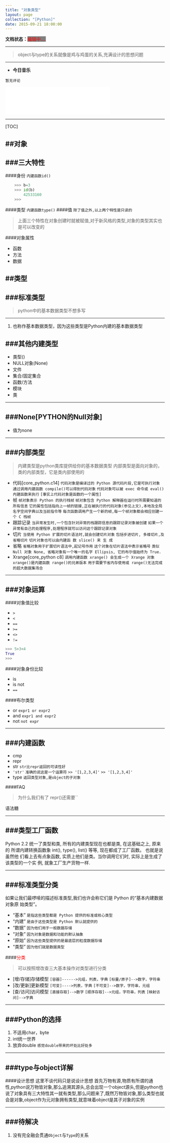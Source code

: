 ```yaml
---
title: "对象类型"
layout: page
collection: "[Python]"
date: 2015-09-21 18:00:00
---
```

**文档状态：**<a style="color:red;background-color:gray">编辑中....</a>

---
> object与type的关系就像是鸡与鸡蛋的关系,充满设计的思想问题

---
- **今日音乐**
```
暂无评论
```

<iframe frameborder="no" border="0" marginwidth="0" marginheight="0" width=330 height=86 src="//music.163.com/outchain/player?type=2&id=386830&auto=0&height=66"></iframe>

---
[TOC]

##对象
---
###三大特性
---
####身份
`内建函数id()`
```python
    >>> b=3
    >>> id(b)
        42533160
    >>>
```
####类型
`内建函数type()`
####值
    `除了值之外,以上两个特性是只读的`

> 上面三个特性在对象创建时就被赋值,对于新风格的类型,对象的类型其实也是可以改变的

####对象属性
- 函数
- 方法
- 数据



##类型
---
###标准类型
---
> python中的基本数据类型不想多写

---

1. 也称作基本数据类型，因为这些类型是Python内建的基本数据类型

###其他内建类型
---
- 类型()
- NULL对象(None)
- 文件
- 集合/固定集合
- 函数/方法
- 模块
- 类

---
###None[PYTHON的Null对象]
---

- 值为none

---
###内部类型
---

>内建类型是python类库提供给你的基本数据类型
内部类型是面向对象的，类的内部类型，它是类内部使用的

- 代码[core_python.c14]
    `代码对象是编译过的 Python 源代码片段,它是可执行对象`
    `通过调用内建函数 compile()可以得到代码对象`
    `代码对象可以被 exec 命令或 eval()内建函数来执行`
    `[事实上代码对象是函数的一个属性]`
- 帧
    `帧对象表示 Python 的执行栈帧`
    `帧对象包含 Python 解释器在运行时所需要知道的所有信息`
    `它的属性包括指向上一帧的链接,正在被执行的代码对象(参见上文),本地及全局名字空间字典以及当前指令等`
    `每次函数调用产生一个新的帧,每一个帧对象都会相应创建一个 C 栈帧`
- 跟踪记录
    `当异常发生时,一个包含针对异常的栈跟踪信息的跟踪记录对象被创建`
    `如果一个异常有自己的处理程序,处理程序就可以访问这个跟踪记录对象`
- 切片
    `当使用 Python 扩展的切片语法时,就会创建切片对象`
    `包括步进切片, 多维切片,及省略切片`
    `切片对象也可以由内建函 数 slice() 来 生 成`
- 省略
    `省略对象用于扩展切片语法中,起记号作用`
    `这个对象在切片语法中表示省略号`
    `类似Null 对象 None, 省略对象有一个唯一的名字 Ellipsis, 它的布尔值始终为 True.`
- Xrange[core_python c8]
    `调用内建函数 xrange() 会生成一个 Xrange 对象`
    `xrange()是内建函数 range()的兄弟版本`
    `用于需要节省内存使用或 range()无法完成的超大数据集场合`

---
###对象运算
---
####对象值比较
- `>`
- `<`
- `==`
- `>=`
- `<>`
- `!=`
```python
>>> 5>3<4
True
>>>
```
####对象身份比较
- is
- is not
- `==`

####布尔类型
- or
    `expr1 or expr2`
- and
    `expr1 and expr2`
- not
    `not expr`



---
###内建函数
---
- cmp
- repr
- str
    `str比repr返回的可读性好`
- `'str'`
    `准确的说这是一个运算符`
    `>> '[1,2,3,4]'`
    `>> '[1,2,3,4]'`
- type
    `返回类型对象,是object的子对象`


####FAQ
> 为什么我们有了 repr()还需要``

语法糖

---
###类型工厂函数
---

Python 2.2 统一了类型和类, 所有的内建类型现在也都是类, 在这基础之上, 原来的
所谓内建转换函数象 int(), type(), list() 等等, 现在都成了工厂函数。 也就是说虽然他
们看上去有点象函数, 实质上他们是类。当你调用它们时, 实际上是生成了该类型的一个实
例, 就象工厂生产货物一样.

---
###标准类型分类
---
如果让我们最啰嗦的描述标准类型,我们也许会称它们是 Python 的“基本内建数据对象原
始类型”。

- “基本”
    `是指这些类型都是 Python 提供的标准或核心类型`
- “内建”
    `是由于这些类型是 Python 默认就提供的`
- “数据”
    `因为他们用于一般数据存储`
- “对象”
    `因为对象是数据和功能的默认抽象`
- “原始”
    `因为这些类型提供的是最底层的粒度数据存储`
- “类型”
    `因为他们就是数据类型`


####<span style='color:red'>分类</span>
> 可以按照增改查三大基本操作对类型进行分类

- [增/存储]存储模型
    `[容器]------>元组，列表，字典`
    `[标量/原子]-->数字，字符串`
- [改/更新]更新模型
    `[可变]---->列表，字典`
    `[不可变]-->数字，字符串，元组`
- [查/访问]访问模型
    `[直接存取]-->数字`
    `[顺序存取]-->元组，字符串，列表`
    `[映射访问]-->字典`


---
###Python的选择
---
1. 不适用char，byte
2. int统一世界
3. 放弃double
    `感觉double带来的坏处比好处多`
---
###type与object详解
---
####设计思想
这里不谈代码只是说设计思想
首先万物有源,物质有所谓的通性,python说万物皆对象,那么追溯其源头,总会出现一个object源头,但是python也说了对象具有三大特性其一就有类型,那么问题来了,既然万物皆对象,那么类型也就会是对象,object作为元对象拥有类型,就意味着object是其子对象的实例


---
###待解决
---
1. 没有完全融会贯通`Object`与`Type`的关系
